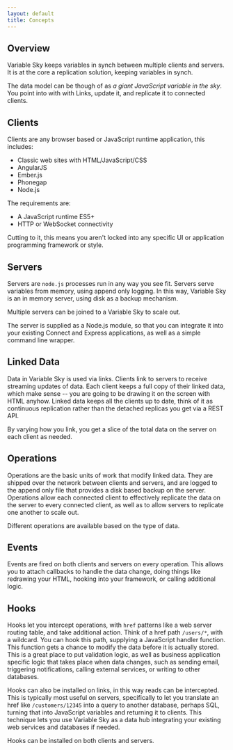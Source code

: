 ```yaml
---
layout: default
title: Concepts
---
```



## Overview
Variable Sky keeps variables in synch between multiple clients and
servers. It is at the core a replication solution, keeping variables in
synch.

The data model can be though of as _a giant JavaScript variable in the
sky_. You point into with with Links, update it, and replicate it to
connected clients.

## Clients
Clients are any browser based or JavaScript runtime application, this
includes:

* Classic web sites with HTML/JavaScript/CSS
* AngularJS
* Ember.js
* Phonegap
* Node.js

The requirements are:

* A JavaScript runtime ES5+
* HTTP or WebSocket connectivity

Cutting to it, this means you aren't locked into any specific UI or
application programming framework or style.

## Servers
Servers are `node.js` processes run in any way you see fit. Servers
serve variables from memory, using append only logging. In this way,
Variable Sky is an in memory server, using disk as a backup mechanism.

Multiple servers can be joined to a Variable Sky to scale out.

The server is supplied as a Node.js module, so that you can integrate it
into your existing Connect and Express applications, as well as a simple
command line wrapper.

## Linked Data
Data in Variable Sky is used via links. Clients link to servers to
receive streaming updates of data. Each client keeps a full copy of
their linked data, which make sense -- you are going to be drawing it on
the screen with HTML anyhow. Linked data keeps all the clients up to
date, think of it as continuous replication rather than the detached
replicas you get via a REST API.

By varying how you link, you get a slice of the total data on the server
on each client as needed.

## Operations
Operations are the basic units of work that modify linked data. They are
shipped over the network between clients and servers, and are logged to
the append only file that provides a disk based backup on the server.
Operations allow each connected client to effectively replicate the data
on the server to every connected client, as well as to allow servers to
replicate one another to scale out.

Different operations are available based on the type of data.

## Events
Events are fired on both clients and servers on every operation. This
allows you to attach callbacks to handle the data change, doing things
like redrawing your HTML, hooking into your framework, or calling
additional logic.

## Hooks
Hooks let you intercept operations, with `href` patterns like a web
server routing table, and take additional action.  Think of a href path
`/users/*`, with a wildcard. You can hook this path, supplying a
JavaScript handler function. This function gets a chance to modify the
data before it is actually stored. This is a great place to put
validation logic, as well as business application specific logic that
takes place when data changes, such as sending email, triggering
notifications, calling external services, or writing to other databases.

Hooks can also be installed on links, in this way reads can be
intercepted. This is typically most useful on servers, specifically to
let you translate an href like `/customers/12345` into a query to
another database, perhaps SQL, turning that into JavaScript variables
and returning it to clients. This technique lets you use Variable Sky as
a data hub integrating your existing web services and databases if
needed.

Hooks can be installed on both clients and servers.

